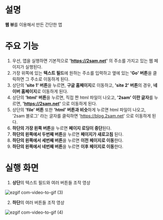 # 설명
**웹 뷰**를 이용해서 만든 간단한 앱

# 주요 기능
1. 우선, 앱을 실행하면 기본적으로 **'https://2sam.net'** 의 주소를 가지고 있는 웹 페이지가 실행된다.
2. 가장 위쪽에 있는 **텍스트 필드**에 원하는 주소를 입력하고 옆에 있는 **'Go' 버튼**을 클릭하면 그 주소로 이동하게 된다.
3. 상단의 **'site 1' 버튼**을 누르면, **구글 홈페이지**로 이동하고, **'site 2' 버튼**의 경우, **네이버 홈페이지**로 이동하게 된다.
4. 상단의 **'html' 버튼**을 누르면, 직접 짠 html 파일이 나오고, **'2sam' 이란 글자**를 누르면, **'https://2sam.net'** 으로 이동하게 된다.
5. 상단의 **'file' 버튼** 또한 **'html' 버튼과 비슷**하게 누르면 html 파일이 나오고, '2sam 블로그' 라는 글자를 클릭하면 'https://blog.2sam.net' 으로 이동하게 된다.
6. **하단의 가장 왼쪽 버튼**을 누르면 **페이지 로딩이 중단**된다.
7. **하단의 왼쪽에서 두번째 버튼**을 누르면 **페이지가 새로고침** 된다.
8. **하단의 왼쪽에서 세번째 버튼**을 누르면 **이전 페이지로 이동**한다.
9. **하단의 왼쪽에서 네번째 버튼**을 누르면 **이후 페이지로 이동**한다.

# 실행 화면
1. **상단**의 텍스트 필드와 여러 버튼들 조작 영상

![ezgif com-video-to-gif (3)](https://github.com/taeyoonL/web_view_1/assets/132141316/a025670b-1e45-456a-b5f5-6a1dfbde2a12)

2. **하단**의 여러 버튼들 조작 영상

![ezgif com-video-to-gif (4)](https://github.com/taeyoonL/web_view_1/assets/132141316/4da35056-d463-4106-ac2c-aac3ddb3dae4)
